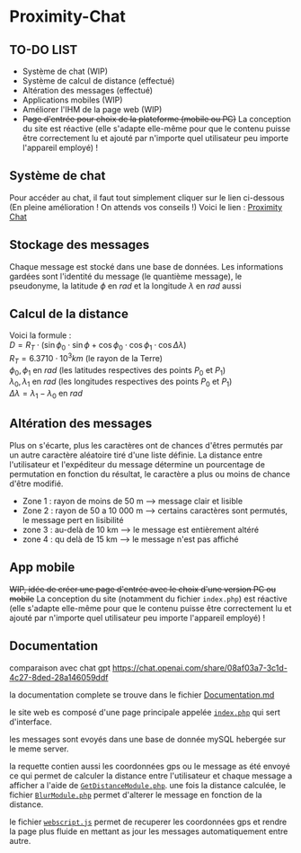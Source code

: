 # Proximity-Chat

## TO-DO LIST

- Système de chat (WIP)
- Système de calcul de distance (effectué)
- Altération des messages (effectué)
- Applications mobiles (WIP)
- Améliorer l'IHM de la page web (WIP)
- ~~Page d'entrée pour choix de la plateforme (mobile ou PC)~~
La conception du site est réactive (elle s'adapte elle-même pour que le contenu puisse être correctement lu et ajouté par n'importe quel utilisateur peu importe l'appareil employé) !

## Système de chat

Pour accéder au chat, il faut tout simplement cliquer sur le lien ci-dessous
(En pleine amélioration ! On attends vos conseils !)
Voici le lien : [Proximity Chat](https://clerical-chock.000webhostapp.com/)

## Stockage des messages

Chaque message est stocké dans une base de données.
Les informations gardées sont l'identité du message (le quantième message), le pseudonyme, la latitude $\phi$ en $rad$ et la longitude $\lambda$ en $rad$ aussi

## Calcul de la distance 

$\text{Voici la formule :}$\
$D=R_T\cdot(\sin\phi_0\cdot\sin\phi+\cos\phi_0\cdot\cos\phi_1\cdot\cos\Delta\lambda)$\
$R_T=6.3710\cdot10^{3}km\text{ (le rayon de la Terre)}$\
$\phi_0,\phi_1\text{ en } rad\text{ (les latitudes respectives des points } P_0\text{ et }P_1)$\
$\lambda_0,\lambda_1\text{ en } rad\text{ (les longitudes respectives des points } P_0\text{ et }P_1)$\
$\Delta\lambda=\lambda_1-\lambda_0\text{ en }rad$


## Altération des messages 

Plus on s'écarte, plus les caractères ont de chances d'êtres permutés par un autre caractère aléatoire tiré d'une liste définie. La distance entre l'utilisateur et l'expéditeur du message détermine un pourcentage de permutation en fonction du résultat, le caractère a plus ou moins de chance d'être modifié.
- Zone 1 : rayon de moins de 50 m --> message clair et lisible
- Zone 2 : rayon de 50 a 10 000 m --> certains caractères sont permutés, le message pert en lisibilité
- zone 3 : au-delà de 10 km --> le message est entièrement altéré
- zone 4 : qu delà de 15 km --> le message n'est pas affiché

## App mobile

~~WIP, idée de créer une page d'entrée avec le choix d'une version PC ou mobile~~
La conception du site (notamment du fichier `index.php`) est réactive (elle s'adapte elle-même pour que le contenu puisse être correctement lu et ajouté par n'importe quel utilisateur peu importe l'appareil employé) !

## Documentation

comparaison  avec chat gpt https://chat.openai.com/share/08af03a7-3c1d-4c27-8ded-28a146059ddf

la documentation complete se trouve dans le fichier [Documentation.md](Documentation.md)

le site web es composé d'une page principale appelée [`index.php`](WebVersion/index.php) qui sert d'interface.

les messages sont evoyés dans une base de donnée  mySQL hebergée sur le meme server.

la requette contien aussi les coordonnées gps ou le message as été envoyé ce qui permet de calculer la distance entre l'utilisateur et chaque message a afficher a l'aide de [`GetDistanceModule.php`](WebVersion/GetDistanceModule.php). une fois la distance calculée, le fichier [`BlurModule.php`](WebVersion/BlurModule.php) permet d'alterer le message en fonction de la distance.

le fichier [`webscript.js`](WebVersion/webscript.js) permet de recuperer les coordonnées gps et rendre la page plus fluide en mettant as jour les messages automatiquement entre autre.
